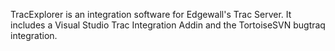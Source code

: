 TracExplorer is an integration software for Edgewall's Trac Server. It includes a Visual Studio Trac Integration Addin and the TortoiseSVN bugtraq integration.